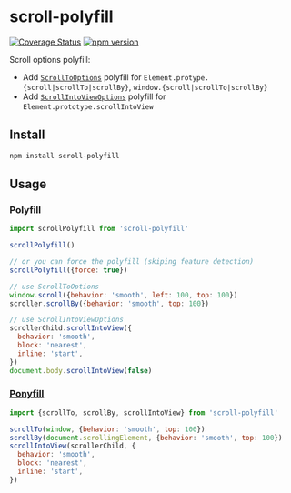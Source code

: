 # scroll-polyfill

[![Coverage Status](https://coveralls.io/repos/github/ambar/scroll-polyfill/badge.svg?branch=master)](https://coveralls.io/github/ambar/scroll-polyfill?branch=master)
[![npm version](https://badgen.net/npm/v/scroll-polyfill)](https://www.npmjs.com/package/scroll-polyfill)

Scroll options polyfill:

- Add [`ScrollToOptions`](https://developer.mozilla.org/en-US/docs/Web/API/ScrollToOptions) polyfill for `Element.protype.{scroll|scrollTo|scrollBy}`, `window.{scroll|scrollTo|scrollBy}`
- Add [`ScrollIntoViewOptions`](https://developer.mozilla.org/en-US/docs/Web/API/Element/scrollInToView) polyfill for `Element.prototype.scrollIntoView`

## Install

```bash
npm install scroll-polyfill
```

## Usage

### Polyfill

```js
import scrollPolyfill from 'scroll-polyfill'

scrollPolyfill()

// or you can force the polyfill (skiping feature detection)
scrollPolyfill({force: true})

// use ScrollToOptions
window.scroll({behavior: 'smooth', left: 100, top: 100})
scroller.scrollBy({behavior: 'smooth', top: 100})

// use ScrollIntoViewOptions
scrollerChild.scrollIntoView({
  behavior: 'smooth',
  block: 'nearest',
  inline: 'start',
})
document.body.scrollIntoView(false)
```

### [Ponyfill](https://ponyfill.com/)

```js
import {scrollTo, scrollBy, scrollIntoView} from 'scroll-polyfill'

scrollTo(window, {behavior: 'smooth', top: 100})
scrollBy(document.scrollingElement, {behavior: 'smooth', top: 100})
scrollIntoView(scrollerChild, {
  behavior: 'smooth',
  block: 'nearest',
  inline: 'start',
})
```
